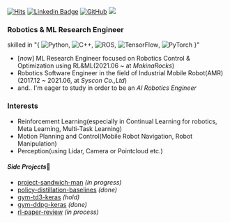[![Hits](https://hits.seeyoufarm.com/api/count/incr/badge.svg?url=https%3A%2F%2Fgithub.com%2FCUN-bjy?&style=flat-square)](https://hits.seeyoufarm.com) [![Linkedin Badge](https://img.shields.io/badge/-LinkedIn-blue?style=flat-square&logo=Linkedin&logoColor=white)](https://www.linkedin.com/in/junyeob-baek-640abb5b/) [
<img alt="GitHub" src="https://img.shields.io/badge/GitHub%20-%2314354C.svg?&style=flat-square&logo=GitHub&logoColor=white"/>](https://github.com/CUN-bjy) [<img src="http://img.shields.io/badge/-Tech%20Blog-655ced?style=flat-square&logo=Bloglovin">](https://ropiens.tistory.com/category/whitebot)


### Robotics & ML Research Engineer 
skilled in "{
 <img alt="Python" src="https://img.shields.io/badge/python%20-%233776AB.svg?&style=flat-square&logo=python&logoColor=white"/>, <img alt="C++" src="https://img.shields.io/badge/C/C++%20-%2300599C.svg?&style=flat-square&logo=c%2B%2B&ogoColor=white"/>, <img alt="ROS" src="https://img.shields.io/badge/ROS%20-%2322314E.svg?&style=flat-square&logo=ROS&logoColor=white" />,
<img alt="TensorFlow" src="https://img.shields.io/badge/TensorFlow%20-%23FF6F00.svg?&style=flat-square&logo=TensorFlow&logoColor=white" />, <img alt="PyTorch" src="https://img.shields.io/badge/PyTorch%20-%23EE4C2C.svg?&style=flat-square&logo=PyTorch&logoColor=white" /> 
}"

- [*now*] ML Research Engineer focused on Robotics Control & Optimization using RL&ML(2021.06 ~ at *MakinaRocks*)
- Robotics Software Engineer in the field of Industrial Mobile Robot(AMR) (2017.12 ~ 2021.06, at *Syscon Co.,Ltd*)
- and.. I'm eager to study in order to be an *AI Robotics Engineer*

### Interests

- Reinforcement Learning(especially in Continual Learning for robotics, Meta Learning, Multi-Task Learning)
- Motion Planning and Control(Mobile Robot Navigation, Robot Manipulation)
- Perception(using Lidar, Camera or Pointcloud etc.)

#### *Side Projects*🔭
- [project-sandwich-man](https://github.com/ropiens/project-sandwich-man) *(in progress)*
- [policy-distillation-baselines](https://github.com/CUN-bjy/policy-distillation-baselines) *(done)*
- [gym-td3-keras](https://github.com/CUN-bjy/gym-td3-keras) *(hold)*
- [gym-ddpg-keras](https://github.com/CUN-bjy/gym-ddpg-keras) *(done)*
- [rl-paper-review](https://github.com/CUN-bjy/pg-paper-review) *(in process)*
